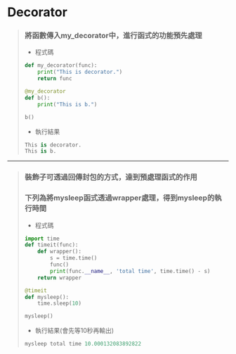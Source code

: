 # Decorator

> ### 將函數傳入my_decorator中，進行函式的功能預先處理
> - 程式碼
> ```python
> def my_decorator(func):
>     print("This is decorator.")
>     return func
> 
> @my_decorator
> def b():
>     print("This is b.")
> 
> b()
> ```
> 
> - 執行結果
> ```python
> This is decorator.
> This is b.
> ```

* * *

> ### 裝飾子可透過回傳封包的方式，達到預處理函式的作用
> ### 下列為將mysleep函式透過wrapper處理，得到mysleep的執行時間
> - 程式碼
> ```python
> import time
> def timeit(func):
>     def wrapper():
>         s = time.time()
>         func()
>         print(func.__name__, 'total time', time.time() - s)
>     return wrapper
>
> @timeit
> def mysleep():
>     time.sleep(10)
> 
> mysleep() 
> ```
>
> - 執行結果(會先等10秒再輸出)
> ```python
> mysleep total time 10.000132083892822
> ```
